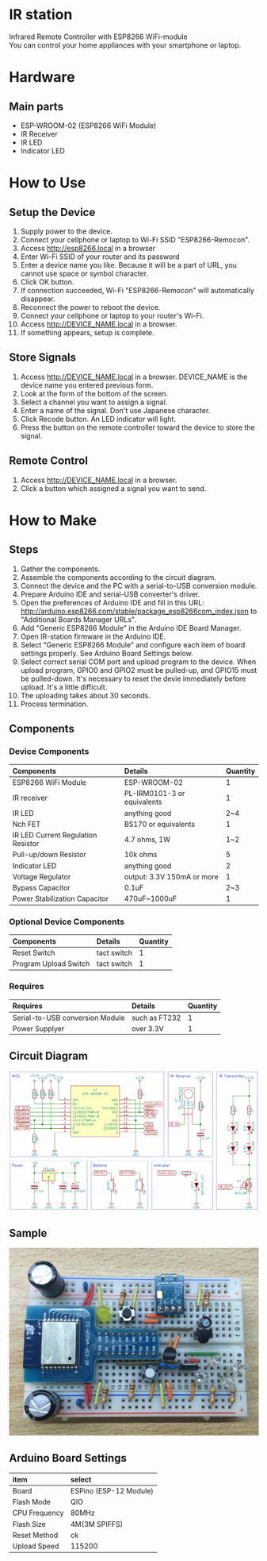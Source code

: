 # IR station 

Infrared Remote Controller with ESP8266 WiFi-module  
You can control your home appliances with your smartphone or laptop.

# Hardware 

## Main parts

  * ESP-WROOM-02 (ESP8266 WiFi Module)
  * IR Receiver
  * IR LED
  * Indicator LED


# How to Use

## Setup the Device

  1. Supply power to the device.
  1. Connect your cellphone or laptop to Wi-Fi SSID "ESP8266-Remocon".
  1. Access http://esp8266.local in a browser
  1. Enter Wi-Fi SSID of your router and its password
  1. Enter a device name you like. Because it will be a part of URL, you cannot use space or symbol character.
  1. Click OK button.
  1. If connection succeeded, Wi-Fi "ESP8266-Remocon" will automatically disappear.
  1. Reconnect the power to reboot the device.
  1. Connect your cellphone or laptop to your router's Wi-Fi.
  1. Access http://DEVICE_NAME.local in a browser.
  1. If something appears, setup is complete.

## Store Signals

  1. Access http://DEVICE_NAME.local in a browser. DEVICE_NAME is the device name you entered previous form.
  1. Look at the form of the bottom of the screen.
  1. Select a channel you want to assign a signal.
  1. Enter a name of the signal. Don't use Japanese character.
  1. Click Recode button. An LED indicator will light.
  1. Press the button on the remote controller toward the device to store the signal.

## Remote Control

  1. Access http://DEVICE_NAME.local in a browser.
  1. Click a button which assigned a signal you want to send.


# How to Make

## Steps

  1. Gather the components.
  1. Assemble the components according to the circuit diagram.
  1. Connect the device and the PC with a serial-to-USB conversion module.
  1. Prepare Arduino IDE and serial-USB converter's driver.
  1. Open the preferences of Arduino IDE and fill in this URL: http://arduino.esp8266.com/stable/package_esp8266com_index.json to "Additional Boards Manager URLs".
  1. Add "Generic ESP8266 Module" in the Arduino IDE Board Manager.
  1. Open IR-station firmware in the Arduino IDE.
  1. Select "Generic ESP8266 Module" and configure each item of board settings properly. See Arduino Board Settings below.
  1. Select correct serial COM port and upload program to the device. When upload program, GPIO0 and GPIO2 must be pulled-up, and GPIO15 must be pulled-down. It's necessary to reset the devie immediately before upload. It's a little difficult.
  1. The uploading takes about 30 seconds.
  1. Process termination.

## Components

### Device Components

|Components|Details|Quantity|
|:-------------|:-------|:--------|
| ESP8266 WiFi Module | ESP-WROOM-02 | 1 |
| IR receiver | PL-IRM0101-3 or equivalents | 1 |
| IR LED | anything good | 2~4 |
| Nch FET | BS170 or equivalents | 1 |
| IR LED Current Regulation Resistor | 4.7 ohms, 1W | 1~2 |
| Pull-up/down Resistor | 10k ohms | 5 |
| Indicator LED | anything good | 2 |
| Voltage Regulator | output: 3.3V 150mA or more | 1 |
| Bypass Capacitor | 0.1uF | 2~3 |
| Power Stabilization Capacitor | 470uF~1000uF | 1 |

### Optional Device Components

|Components|Details|Quantity|
|:-------------|:-------|:--------|
| Reset Switch | tact switch | 1 |
| Program Upload Switch | tact switch | 1 |

### Requires

| Requires |Details|Quantity|
|:------|:-------|:--------|
| Serial-to-USB conversion Module | such as FT232  | 1 |
| Power Supplyer | over 3.3V | 1 |

## Circuit Diagram

![sketch](sketch.png)

## Sample

![sample](brb.jpg)

## Arduino Board Settings

| item | select |
| :---- | :---------------------- |
| Board | ESPino (ESP-12 Module) |
| Flash Mode | QIO |
| CPU Frequency | 80MHz |
| Flash Size | 4M\(3M SPIFFS\) |
| Reset Method | ck |
| Upload Speed | 115200 |
